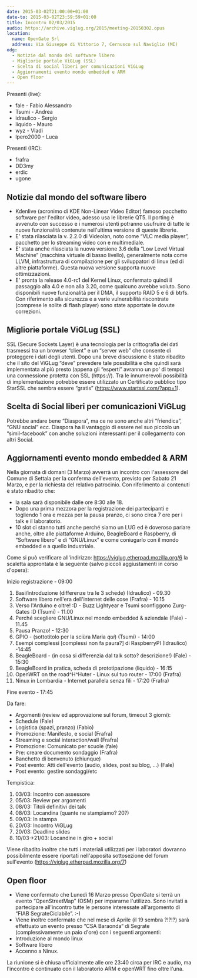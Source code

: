 ```yaml
---
date: 2015-03-02T21:00:00+01:00
date-to: 2015-03-02T23:59:59+01:00
title: Incontro 02/03/2015
audio: https://archive.viglug.org/2015/meeting-20150302.opus
location:
  name: OpenGate Srl
  address: Via Giuseppe di Vittorio 7, Cernusco sul Naviglio (MI)
odg:
  - Notizie dal mondo del software libero
  - Migliorie portale ViGLug (SSL)
  - Scelta di social liberi per comunicazioni ViGLug
  - Aggiornamenti evento mondo embedded e ARM
  - Open floor
---
```


Presenti (live):

* fale - Fabio Alessandro
* Tsumi - Andrea
* idraulico - Sergio
* liquido - Mauro
* wyz  - Vladi
* lpero2000 - Luca

Presenti (IRC):

* frafra
* DD3my
* erdic
* ugone

## Notizie dal mondo del software libero
* Kdenlive (acronimo di KDE Non-Linear Video Editor) famoso pacchetto software per l'editor video, adesso usa le librerie QT5. Il porting è avvenuto con successo e i numerosi utenti potranno usufruire di tutte le nuove funzionalità contenute nell'ultima versione di queste librerie.
* E' stata rilasciata la v. 2.2.0 di Videolan, noto come “VLC media player”, pacchetto per lo streaming video con e multimediale.
* E' stata anche rilasciata la nuova versione 3.6 della “Low Level Virtual Machine” (macchina virtuale di basso livello), generalmente nota come LLVM, infrastruttura di compilazione per gli sviluppatori di linux (ed di altre piattaforme). Questa nuova versione supporta nuove ottimizzazioni. 
* E' pronta la release 4.0-rc1 del Kernel Linux, confermato quindi il passaggio alla 4.0 e non alla 3.20, come qualcuno avrebbe voluto. Sono disponibili nuove funzionalità per il DMA, il supporto RAID 5 e 6 di btrfs. Con riferimento alla sicurezza e a varie vulnerabilità riscontrate (comprese le solite di flash player) sono state apportate le dovute correzioni. 

## Migliorie portale ViGLug (SSL)
SSL (Secure Sockets Layer) è una tecnologia per la crittografia dei dati trasmessi tra un browser “client” e un “server web” che consente di proteggere i dati degli utenti. Dopo una breve discussione è stato ribadito che il sito del ViGLug “deve” prevedere tale possibilità e che quindi sarà implementata al più presto (appena gli “esperti” avranno un po' di tempo) una connessione protetta con SSL (https://). Tra le innumerevoli possibilità di implementazione potrebbe essere utilizzato un Certificato pubblico tipo StarSSL che sembra essere “gratis” (https://www.startssl.com/?app=1). 

## Scelta di Social liberi per comunicazioni ViGLug
Potrebbe andare bene “Diaspora”, ma ce ne sono anche altri “friendica”, “GNU social” ecc. Diaspora ha il vantaggio di essere nel suo piccolo un “simil-facebook” con anche soluzioni interessanti per il collegamento con altri Social.

## Aggiornamenti evento mondo embedded & ARM
Nella giornata di domani (3 Marzo) avverrà un incontro con l'assessore del Comune di Settala per la conferma dell'evento, previsto per Sabato 21 Marzo, e per la richiesta del relativo patrocinio.
Con riferimento ai contenuti è stato ribadito che:

* la sala sarà disponibile dalle ore 8:30 alle 18. 
* Dopo una prima mezzora per la registrazione dei partecipanti e togliendo 1 ora e mezza per la pausa pranzo, ci sono circa 7 ore per i talk e il laboratorio.
* 10 slot ci stanno tutti anche perché siamo un LUG ed è doveroso parlare anche, oltre alle piattaforme Arduino, BeagleBoard e Raspberry, di “Software libero” e di “GNU/Linux” e come coniugarlo con il mondo embedded e a quello industriale.

Come si può verificare all'indirizzo: https://viglug.etherpad.mozilla.org/6 la scaletta approntata è la seguente (salvo piccoli aggiustamenti in corso d'opera):

Inizio registrazione - 09:00

1. Basi/introduzione (differenze tra le 3 schede) (Idraulico) - 09.30
2. Software libero nell'era dell'internet delle cose (Frafra) - 10.15
3. Verso l'Arduino e oltre! :D - Buzz Lightyear e Tsumi sconfiggono Zurg-Gates :D (Tsumi) - 11.00
4. Perché scegliere GNU/Linux nel mondo embedded & aziendale (Fale) - 11.45
5. Pausa Pranzo! - 12:30
6. GPIO - (sottotitolo per la sciùra Maria *qui*) (Tsumi) - 14:00
7. Esempi complessi [complessi non fa paura?] di RaspberryPI (Idraulico) -14:45
8. BeagleBoard - (in cosa si differenzia dal talk sotto? descrizione!) (Fale) - 15:30
9. BeagleBoard in pratica, scheda di prototipazione (liquido) - 16:15
10. OpenWRT on the road^H^Huter - Linux sul tuo router - 17:00 (Frafra)
11. Ninux in Lombardia - Internet parallela senza fili - 17:20 (Frafra)

Fine evento - 17:45

Da fare:

* Argomenti (review ed approvazione sul forum, timeout 3 giorni):
* Schedule (Fale)
* Logistica (spazi, pranzo) (Fabio)
* Promozione: Manifesto, e social (Frafra)
* Streaming e social interaction/wall (Frafra)
* Promozione: Comunicato per scuole (fale)
* Pre: creare documento sondaggio (Frafra)
* Banchetto di benvenuto (chiunque)
* Post evento: Atti dell'evento (audio, slides, post su blog, ...) (Fale)
* Post evento: gestire sondaggi/etc

Tempistica:

1. 03/03: Incontro con assessore
2. 05/03: Review per argomenti
3. 08/03: Titoli definitivi dei talk
4. 08/03: Locandina (quante ne stampiamo? 20?)
5. 09/03: In stampa
6. 20/03: Incontro ViGLug
7. 20/03: Deadline slides
8. 10/03->21/03: Locandine in giro + social


Viene ribadito inoltre che tutti i materiali utilizzati per i laboratori dovranno possibilmente essere riportati nell'apposita sottosezione del forum sull'evento (https://viglug.etherpad.mozilla.org/7)

## Open floor
* Viene confermato che Lunedì 16 Marzo presso OpenGate si terrà un evento “OpenStreetMap” (OSM) per impararne l'utilizzo. Sono invitati a partecipare all'incontro tutte le persone interessate all'argomento di “FIAB SegrateCiclabile”. :-)
* Viene inoltre confermato che nel mese di Aprile (il 19 sembra ?!?!?) sarà effettuato un evento presso “CSA Baraonda“ di Segrate (complessivamente un paio d'ore) con i seguenti argomenti:
* Introduzione al mondo linux
* Software libero 
* Accenno a Ninux.

La riunione si è chiusa ufficialmente alle ore 23:40 circa per IRC e audio, ma l'incontro è continuato con il laboratorio ARM e openWRT fino oltre l'una.
